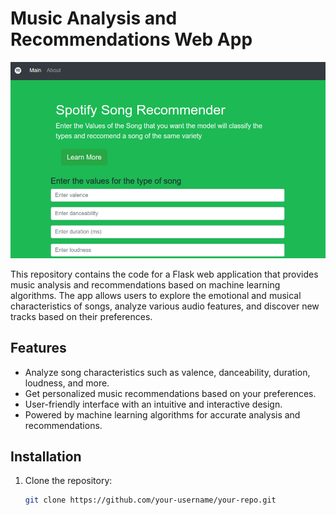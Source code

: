 # Music Analysis and Recommendations Web App

![App Screenshot](screenshot.png)

This repository contains the code for a Flask web application that provides music analysis and recommendations based on machine learning algorithms. The app allows users to explore the emotional and musical characteristics of songs, analyze various audio features, and discover new tracks based on their preferences.

## Features

- Analyze song characteristics such as valence, danceability, duration, loudness, and more.
- Get personalized music recommendations based on your preferences.
- User-friendly interface with an intuitive and interactive design.
- Powered by machine learning algorithms for accurate analysis and recommendations.

## Installation

1. Clone the repository:

   ```bash
   git clone https://github.com/your-username/your-repo.git

